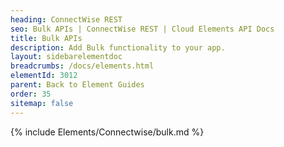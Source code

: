 ```yaml
---
heading: ConnectWise REST
seo: Bulk APIs | ConnectWise REST | Cloud Elements API Docs
title: Bulk APIs
description: Add Bulk functionality to your app.
layout: sidebarelementdoc
breadcrumbs: /docs/elements.html
elementId: 3012
parent: Back to Element Guides
order: 35
sitemap: false
---
```


{% include Elements/Connectwise/bulk.md %}
